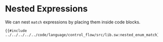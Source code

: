 # Nested Expressions

We can nest `match` expressions by placing them inside code blocks.

```sway
{{#include ../../../../../code/language/control_flow/src/lib.sw:nested_enum_match}}
```
